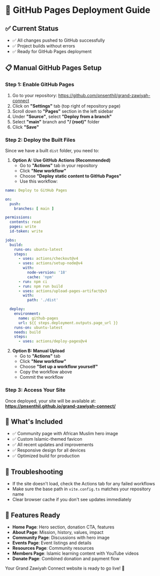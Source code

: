 # 🚀 GitHub Pages Deployment Guide

## ✅ Current Status
- ✅ All changes pushed to GitHub successfully
- ✅ Project builds without errors
- ✅ Ready for GitHub Pages deployment

## 📋 Manual GitHub Pages Setup

### Step 1: Enable GitHub Pages
1. Go to your repository: https://github.com/pnsenthil/grand-zawiyah-connect
2. Click on **"Settings"** tab (top right of repository page)
3. Scroll down to **"Pages"** section in the left sidebar
4. Under **"Source"**, select **"Deploy from a branch"**
5. Select **"main"** branch and **"/ (root)"** folder
6. Click **"Save"**

### Step 2: Deploy the Built Files
Since we have a built `dist` folder, you need to:

1. **Option A: Use GitHub Actions (Recommended)**
   - Go to **"Actions"** tab in your repository
   - Click **"New workflow"**
   - Choose **"Deploy static content to GitHub Pages"**
   - Use this workflow:

```yaml
name: Deploy to GitHub Pages

on:
  push:
    branches: [ main ]

permissions:
  contents: read
  pages: write
  id-token: write

jobs:
  build:
    runs-on: ubuntu-latest
    steps:
      - uses: actions/checkout@v4
      - uses: actions/setup-node@v4
        with:
          node-version: '18'
          cache: 'npm'
      - run: npm ci
      - run: npm run build
      - uses: actions/upload-pages-artifact@v3
        with:
          path: './dist'

  deploy:
    environment:
      name: github-pages
      url: ${{ steps.deployment.outputs.page_url }}
    runs-on: ubuntu-latest
    needs: build
    steps:
      - uses: actions/deploy-pages@v4
```

2. **Option B: Manual Upload**
   - Go to **"Actions"** tab
   - Click **"New workflow"**
   - Choose **"Set up a workflow yourself"**
   - Copy the workflow above
   - Commit the workflow

### Step 3: Access Your Site
Once deployed, your site will be available at:
**https://pnsenthil.github.io/grand-zawiyah-connect/**

## 🎯 What's Included
- ✅ Community page with African Muslim hero image
- ✅ Custom Islamic-themed favicon
- ✅ All recent updates and improvements
- ✅ Responsive design for all devices
- ✅ Optimized build for production

## 🔧 Troubleshooting
- If the site doesn't load, check the Actions tab for any failed workflows
- Make sure the base path in `vite.config.ts` matches your repository name
- Clear browser cache if you don't see updates immediately

## 📱 Features Ready
- **Home Page**: Hero section, donation CTA, features
- **About Page**: Mission, history, values, impact
- **Community Page**: Discussions with hero image
- **Events Page**: Event listings and details
- **Resources Page**: Community resources
- **Members Page**: Islamic learning content with YouTube videos
- **Donate Page**: Combined donation and payment flow

Your Grand Zawiyah Connect website is ready to go live! 🎉
